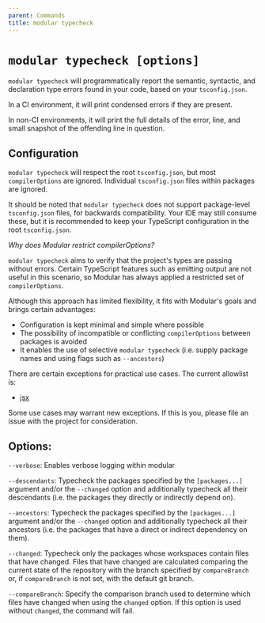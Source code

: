 ```yaml
---
parent: Commands
title: modular typecheck
---
```


# `modular typecheck [options]`

`modular typecheck` will programmatically report the semantic, syntactic, and
declaration type errors found in your code, based on your `tsconfig.json`.

In a CI environment, it will print condensed errors if they are present.

In non-CI environments, it will print the full details of the error, line, and
small snapshot of the offending line in question.

## Configuration

`modular typecheck` will respect the root `tsconfig.json`, but most
`compilerOptions` are ignored. Individual `tsconfig.json` files within packages
are ignored.

It should be noted that `modular typecheck` does not support package-level
`tsconfig.json` files, for backwards compatibility. Your IDE may still consume
these, but it is recommended to keep your TypeScript configuration in the root
`tsconfig.json`.

_Why does Modular restrict compilerOptions?_

`modular typecheck` aims to verify that the project's types are passing without
errors. Certain TypeScript features such as emitting output are not useful in
this scenario, so Modular has always applied a restricted set of
`compilerOptions`.

Although this approach has limited flexibility, it fits with Modular's goals and
brings certain advantages:

- Configuration is kept minimal and simple where possible
- The possibility of incompatible or conflicting `compilerOptions` between
  packages is avoided
- It enables the use of selective `modular typecheck` (i.e. supply package names
  and using flags such as `--ancestors`)

There are certain exceptions for practical use cases. The current allowlist is:

- [jsx](https://www.typescriptlang.org/tsconfig#jsx)

Some use cases may warrant new exceptions. If this is you, please file an issue
with the project for consideration.

## Options:

`--verbose`: Enables verbose logging within modular

`--descendants`: Typecheck the packages specified by the `[packages...]`
argument and/or the `--changed` option and additionally typecheck all their
descendants (i.e. the packages they directly or indirectly depend on).

`--ancestors`: Typecheck the packages specified by the `[packages...]` argument
and/or the `--changed` option and additionally typecheck all their ancestors
(i.e. the packages that have a direct or indirect dependency on them).

`--changed`: Typecheck only the packages whose workspaces contain files that
have changed. Files that have changed are calculated comparing the current state
of the repository with the branch specified by `compareBranch` or, if
`compareBranch` is not set, with the default git branch.

`--compareBranch`: Specify the comparison branch used to determine which files
have changed when using the `changed` option. If this option is used without
`changed`, the command will fail.
